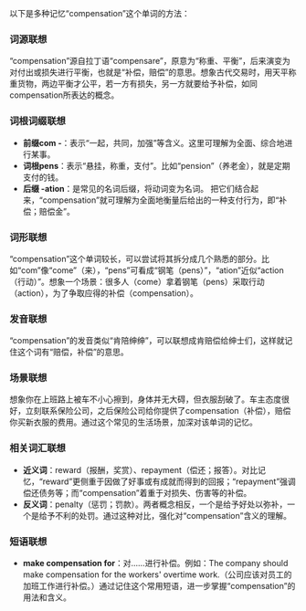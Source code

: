 以下是多种记忆“compensation”这个单词的方法：

### 词源联想
“compensation”源自拉丁语“compensare”，原意为“称重、平衡”，后来演变为对付出或损失进行平衡，也就是“补偿，赔偿”的意思。想象古代交易时，用天平称重货物，两边平衡才公平，若一方有损失，另一方就要给予补偿，如同compensation所表达的概念。

### 词根词缀联想
 - **前缀com -**：表示“一起，共同，加强”等含义。这里可理解为全面、综合地进行某事。
 - **词根pens**：表示“悬挂，称重，支付”。比如“pension”（养老金），就是定期支付的钱。
 - **后缀 -ation**：是常见的名词后缀，将动词变为名词。
  把它们结合起来，“compensation”就可理解为全面地衡量后给出的一种支付行为，即“补偿；赔偿金”。

### 词形联想
“compensation”这个单词较长，可以尝试将其拆分成几个熟悉的部分。比如“com”像“come”（来），“pens”可看成“钢笔（pens）”，“ation”近似“action（行动）”。想象一个场景：很多人（come）拿着钢笔（pens）采取行动（action），为了争取应得的补偿（compensation）。

### 发音联想
“compensation”的发音类似“肯陪绅绅”，可以联想成肯赔偿给绅士们，这样就记住这个词有“赔偿，补偿”的意思。

### 场景联想
想象你在上班路上被车不小心擦到，身体并无大碍，但衣服刮破了。车主态度很好，立刻联系保险公司，之后保险公司给你提供了compensation（补偿），赔偿你买新衣服的费用。通过这个常见的生活场景，加深对该单词的记忆。

### 相关词汇联想
 - **近义词**：reward（报酬，奖赏）、repayment（偿还；报答）。对比记忆，“reward”更侧重于因做了好事或有成就而得到的回报；“repayment”强调偿还债务等；而“compensation”着重于对损失、伤害等的补偿。
 - **反义词**：penalty（惩罚；罚款）。两者概念相反，一个是给予好处以弥补，一个是给予不利的处罚。通过这种对比，强化对“compensation”含义的理解。

### 短语联想
 - **make compensation for**：对……进行补偿。例如：The company should make compensation for the workers' overtime work.（公司应该对员工的加班工作进行补偿。）通过记住这个常用短语，进一步掌握“compensation”的用法和含义。 